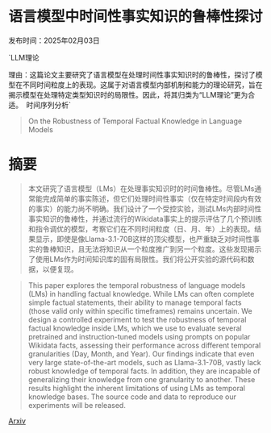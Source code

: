 # 语言模型中时间性事实知识的鲁棒性探讨

发布时间：2025年02月03日

`LLM理论

理由：这篇论文主要研究了语言模型在处理时间性事实知识时的鲁棒性，探讨了模型在不同时间粒度上的表现。这属于对语言模型内部机制和能力的理论研究，旨在揭示模型在处理特定类型知识时的局限性。因此，将其归类为“LLM理论”更为合适。` `时间序列分析`

> On the Robustness of Temporal Factual Knowledge in Language Models

# 摘要

> 本文研究了语言模型（LMs）在处理事实知识时的时间鲁棒性。尽管LMs通常能完成简单的事实陈述，但它们处理时间性事实（仅在特定时间段内有效的事实）的能力尚不明确。我们设计了一个受控实验，测试LMs内部时间性事实知识的鲁棒性，并通过流行的Wikidata事实上的提示评估了几个预训练和指令调优的模型，考察它们在不同时间粒度（日、月、年）上的表现。结果显示，即使是像Llama-3.1-70B这样的顶尖模型，也严重缺乏对时间性事实的鲁棒知识，且无法将知识从一个粒度推广到另一个粒度。这些发现揭示了使用LMs作为时间知识库的固有局限性。我们将公开实验的源代码和数据，以便复现。

> This paper explores the temporal robustness of language models (LMs) in handling factual knowledge. While LMs can often complete simple factual statements, their ability to manage temporal facts (those valid only within specific timeframes) remains uncertain. We design a controlled experiment to test the robustness of temporal factual knowledge inside LMs, which we use to evaluate several pretrained and instruction-tuned models using prompts on popular Wikidata facts, assessing their performance across different temporal granularities (Day, Month, and Year). Our findings indicate that even very large state-of-the-art models, such as Llama-3.1-70B, vastly lack robust knowledge of temporal facts. In addition, they are incapable of generalizing their knowledge from one granularity to another. These results highlight the inherent limitations of using LMs as temporal knowledge bases. The source code and data to reproduce our experiments will be released.

[Arxiv](https://arxiv.org/abs/2502.01220)